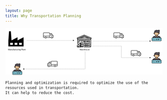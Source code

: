 ```yaml
---
layout: page
title: Why Transportation Planning
---
```


![Diagram1](./images/diagram1.png)

```
Planning and optimization is required to optimize the use of the resources used in transportation. 
It can help to reduce the cost.
```
